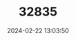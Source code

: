 ---
title: "32835"
category: "Araucaria cunninghamii"
draft: false
date: 2024-02-22 13:03:50
languages:
  English: ["Colonial Pine", "Dorrigo Pine", "Moreton Bay Pine", "Richmond River Pine", "Hoop Pine"]
  Indonesian: ["Pien"]
---